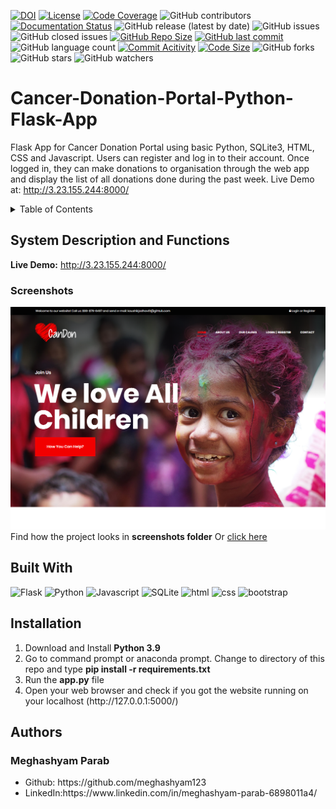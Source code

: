 [![DOI](https://zenodo.org/badge/224630741.svg)](https://zenodo.org/doi/10.5281/zenodo.10499131)
[![License](https://img.shields.io/badge/License-MIT-green.svg)](https://github.com/kaushikjadhav01/Cancer-Donation-Portal-Python-Flask-App/blob/master/LICENSE)
[![Code Coverage](https://codecov.io/gh/NCSU-Fall-2022-SE-Project-Team-11/XpensAuditor---Group-11/branch/main/graphs/badge.svg)](https://codecov.io)
![GitHub contributors](https://img.shields.io/badge/Contributors-1-brightgreen)
[![Documentation Status](https://readthedocs.org/projects/ansicolortags/badge/?version=latest)](https://github.com/kaushikjadhav01/Cancer-Donation-Portal-Python-Flask-App/edit/master/README.md)
![GitHub release (latest by date)](https://img.shields.io/github/v/release/kaushikjadhav01/Cancer-Donation-Portal-Python-Flask-App)
![GitHub issues](https://img.shields.io/github/issues/kaushikjadhav01/Cancer-Donation-Portal-Python-Flask-App)
![GitHub closed issues](https://img.shields.io/github/issues-closed/kaushikjadhav01/Cancer-Donation-Portal-Python-Flask-App)
[![GitHub Repo Size](https://img.shields.io/github/repo-size/kaushikjadhav01/Cancer-Donation-Portal-Python-Flask-App.svg)](https://img.shields.io/github/repo-size/kaushikjadhav01/Cancer-Donation-Portal-Python-Flask-App.svg)
[![GitHub last commit](https://img.shields.io/github/last-commit/kaushikjadhav01/Cancer-Donation-Portal-Python-Flask-App)](https://github.com/kaushikjadhav01/Cancer-Donation-Portal-Python-Flask-App/commits/master)
![GitHub language count](https://img.shields.io/github/languages/count/kaushikjadhav01/Cancer-Donation-Portal-Python-Flask-App)
[![Commit Acitivity](https://img.shields.io/github/commit-activity/m/kaushikjadhav01/Cancer-Donation-Portal-Python-Flask-App)](https://github.com/kaushikjadhav01/Cancer-Donation-Portal-Python-Flask-App)
[![Code Size](https://img.shields.io/github/languages/code-size/kaushikjadhav01/Cancer-Donation-Portal-Python-Flask-App)](mpp-backend)
![GitHub forks](https://img.shields.io/github/forks/kaushikjadhav01/Cancer-Donation-Portal-Python-Flask-App?style=social)
![GitHub stars](https://img.shields.io/github/stars/kaushikjadhav01/Cancer-Donation-Portal-Python-Flask-App?style=social)
![GitHub watchers](https://img.shields.io/github/watchers/kaushikjadhav01/Cancer-Donation-Portal-Python-Flask-App?style=social)

# Cancer-Donation-Portal-Python-Flask-App
Flask App for Cancer Donation Portal using basic Python, SQLite3, HTML, CSS and Javascript. Users can register and log in to their account. Once logged in, they can make donations to organisation through the web app and display the list of all donations done during the past week. Live Demo at: http://3.23.155.244:8000/
<!-- TABLE OF CONTENTS -->
<details>
  <summary>Table of Contents</summary>
  <ol>
    <li><a href="#system-description-and-functions">System Description and Functions</a></li>
    <li><a href="#built-with">Built With</a></li>
    <li><a href="#installation">Installation</a></li>
    <li><a href="#authors">Authors</a></li>
    <li><a href="#links">Links</a></li>
  </ol>
</details>

## System Description and Functions
**Live Demo:** http://3.23.155.244:8000/<br/>

### Screenshots
<img src = "https://github.com/meghashyam123/Cancer-Donation-Portal-using-Python-Flask-app/blob/master/screenshots/ss-banner.png" />
<br>Find how the project looks in <b>screenshots folder</b> Or <a href="https://github.com/meghashyam123/Cancer-Donation-Portal-using-Python-Flask-app/blob/master/screenshots">click here</a>

## Built With
![Flask](https://img.shields.io/badge/Flask-4EA94B?style=for-the-badge&amp;logo=flask&amp;logoColor=white)
![Python](https://img.shields.io/badge/Python-3776AB?style=for-the-badge&amp;logo=python&amp;logoColor=white)
![Javascript](https://img.shields.io/badge/JavaScript-323330?style=for-the-badge&logo=javascript&logoColor=F7DF1E)
![SQLite](https://img.shields.io/badge/MySQL-cc6600?style=for-the-badge&amp;logo=mysql&amp;logoColor=white)
![html](https://img.shields.io/badge/HTML5-E34F26?style=for-the-badge&logo=html5&logoColor=white)
![css](https://img.shields.io/badge/CSS3-1572B6?style=for-the-badge&logo=css3&logoColor=white)
![bootstrap](https://img.shields.io/badge/Bootstrap-563D7C?style=for-the-badge&logo=bootstrap&logoColor=white)

## Installation
<ol>
  <li>Download and Install <b>Python 3.9</b></li>
<li>Go to command prompt or anaconda prompt. Change to directory of this repo and type <b>pip install -r requirements.txt</b></li>
<li>Run the <b>app.py</b> file</li>
<li>Open your web browser and check if you got the website running on your localhost (http://127.0.0.1:5000/)</li>
</ol>

## Authors
### Meghashyam Parab
<ul>
<li>Github: https://github.com/meghashyam123</li>
<li>LinkedIn:https://www.linkedin.com/in/meghashyam-parab-6898011a4/</li>





